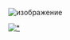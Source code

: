 ![изображение](https://github.com/Emanuel94/webApiNet6/assets/20672298/2aba6669-82dc-404a-a5df-8161e6f70b7a)

[![*](https://github.com/Emanuel94/webApiNet6/assets/20672298/2e520ae4-0e3e-43dc-803f-67628d7b78ce)](https://tinyurl.com/yr2sywjv)
